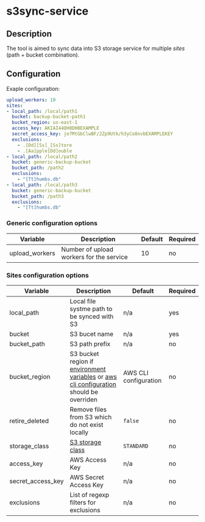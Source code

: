 # s3sync-service

## Description

The tool is aimed to sync data into S3 storage service for multiple _sites_ (path + bucket combination).

## Configuration

Exaple configuration:
```yaml
upload_workers: 10
sites:
- local_path: /local/path1
  bucket: backup-bucket-path1
  bucket_region: us-east-1
  access_key: AKIAI44QH8DHBEXAMPLE
  secret_access_key: je7MtGbClwBF/2Zp9Utk/h3yCo8nvbEXAMPLEKEY
  exclusions:
    - .[Dd][Ss]_[Ss]tore
    - .[Aa]pple[Dd]ouble
- local_path: /local/path2
  bucket: generic-backup-bucket
  bucket_path: /path2
  exclusions:
    - "[Tt]humbs.db"
- local_path: /local/path3
  bucket: generic-backup-bucket
  bucket_path: /path3
  exclusions:
    - "[Tt]humbs.db"
```
### Generic configuration options

| Variable | Description | Default | Required |
|----------|-------------|---------|----------|
| upload_workers | Number of upload workers for the service | 10 | no |

### Sites configuration options

| Variable | Description | Default | Required |
|----------|-------------|---------|----------|
| local_path | Local file systme path to be synced with S3 | n/a | yes |
| bucket | S3 bucet name | n/a | yes |
| bucket_path | S3 path prefix | n/a | no |
| bucket_region | S3 bucket region if [environment variables](https://docs.aws.amazon.com/cli/latest/userguide/cli-configure-envvars.html) or [aws cli configuration](https://docs.aws.amazon.com/cli/latest/userguide/cli-chap-configure.html#cli-quick-configuration) should be overriden | AWS CLI configuration | no |
| retire_deleted | Remove files from S3 which do not exist locally | `false` | no |
| storage_class | [S3 storage class](https://docs.aws.amazon.com/AmazonS3/latest/dev/storage-class-intro.html#sc-compare) | `STANDARD` | no |
| access_key | AWS Access Key | n/a | no |
| secret_access_key | AWS Secret Access Key | n/a | no |
| exclusions | List of regexp filters for exclusions | n/a | no |
